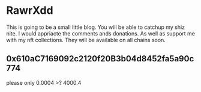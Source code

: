 # RawrXdd

This is going to be a small little blog. You will be able to catchup my shiz nite. I would appriacte the comments ands donations. As well as support me with my nft collections. They will be available on all chains soon. 

## 0x610aC7169092c2120f20B3b04d8452fa5a90c774
please only 0.0004 >? 4000.4


